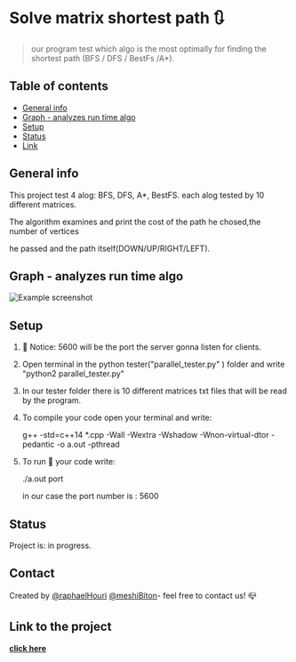 # Solve matrix shortest path :arrows_clockwise:
> our program test which algo is the most optimally for finding the shortest path (BFS / DFS / BestFs /A*).

## Table of contents
* [General info](#general-info)
* [Graph - analyzes run time algo](#Graph-analyzes-run-time-algo)
* [Setup](#setup)
* [Status](#status)
* [Link](#link-to-the-project)

## General info
This project test 4 alog: BFS, DFS, A*, BestFS. each alog tested by 10 different matrices. 

The algorithm examines and print the cost of the path he chosed,the number of vertices 

he passed and the path itself(DOWN/UP/RIGHT/LEFT).

## Graph - analyzes run time algo
![Example screenshot](./img/fly2.jpeg)

## Setup 

1. :pencil: Notice: 5600 will be the port the server gonna listen for clients.

2. Open terminal in the python tester("parallel_tester.py" ) folder and write "python2 parallel_tester.py"

3. In our tester folder there is 10 different matrices txt files that will be read by the program.
   
4. To compile your code open your terminal and write:

   g++ -std=c++14 *.cpp -Wall -Wextra -Wshadow -Wnon-virtual-dtor -pedantic -o a.out -pthread

5. To run  :running:  your code write: 

   ./a.out port
   
   in our case the port number is : 5600

## Status
Project is:  in progress.

## Contact
Created by [@raphaelHouri](https://github.com/raphaelHouri) [@meshiBiton](https://github.com/meshibiton)- feel free to contact us! :mailbox_closed:

## Link to the project
[**click here**](https://github.com/meshibiton/finalProjectPart2)
